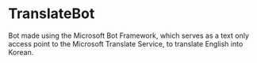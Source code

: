 # TranslateBot
Bot made using the Microsoft Bot Framework, which serves as a text only access point to the Microsoft Translate Service, to translate English into Korean.
